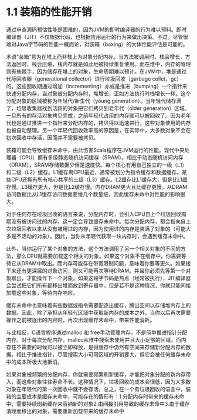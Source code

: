 # 1.1 装箱的性能开销

通过审查源码预估性能是困难的，因为JVM的即时编译器的行为难以预料。即时编译器（JIT）不仅根据代码，也根据应用运行的行为来做出决策。不过，尽管很难对Java字节码的性能一概而论，对装箱（boxing）的大体性能评估是可能的。

术语“装箱”意为在堆上而非栈上为对象分配内存。当方法被调用时，栈会增长，方法返回时，栈会压缩，栈内存就是如此地被持续重复使用。而在堆中，内存的管理则有些棘手，因为储存在堆上的对象，生命周期难以预计。在JVM中，堆是通过代际回收器（generational collector）进行垃圾回收（garbage collet，gc）的。这些回收期通过增加（incrementing）亦或是推进（bumping）一个指针来快速分配内存，当对象被分配内存时，堆增长，正如方法执行时栈增长一样。这个分配对象的区域被称为年轻代/新生代（young generation）。当年轻代储存满了，垃圾收集器找到活跃的对象把它们拷贝到老年代（older generation）区域。一旦所有的存活对象拷贝完成，之前年轻代占用的内存就可以被回收了。因为老年代也是通过推进一个指针来分配内存的，拷贝得以迅速进行，这些对象使用的内存也被自动整理。另一个年轻代回收效率高的原因是，在实际中，大多数对象不会在初次回收中存活，因而并不需要被拷贝。

装箱可能会导致缓存未命中，由此伤害Scala程序在JVM运行的性能。现代中央处理器（CPU）拥有多级静态随机访问缓存（SRAM），相比于动态随机访问内存（DRAM），SRAM存储数据少但是速度快。每个核心有用自己独立的一级（L1）和二级（L2）缓存。L1缓存离CPU最近，通常被划分为指令缓存和数据缓存。某些CPU还拥有所有核心共享的三级（L3）缓存。L2缓存比L1缓存大，但是比L1缓存慢。L3缓存更大，但是比L2缓存慢。内存DRAM更大且比缓存更慢。从DRAM访问数据比从L1缓存访问数据要慢几个数量级，因此缓存未命中对性能的影响很大。

对于任何存在垃圾回收的语言来说，分配内存时，会引入CPU自上个垃圾回收周期没有被访问过的内存，这一定会导致缓存未命中。每次分配内存，都会指向自上次垃圾回收以来从没有被用过的内存，因为使用过的内存是装满了对象的（可能大多是不活动的对象）。因此，当你从年轻代获取一块内存时，会遇到缓存未命中。

此外，当你运行了某个对象的方法，这个方法调用了另一个相关对象的不同的方法，那么CPU就需要加载这个相关的对象。如果这个对象不在缓存中，你需要等待它从DRAM中取出。而内存可能存在带宽限制问题，意味着你要等更久。如果接下来还有更深层的对象访问，则又可能再次等待DRAM。并且你必须先等第一个对象取出，才能操作下一个对象。如果这段字节码是热点（经常被执行），JIT编译器会尝试把它们所有都移出堆而放到寄存器中。但是若不是这种情况，你就只能间接加载这些对象，等待内存响应。

缓存未命中也意味着有些数据或指令需要配逐出缓存，腾出空间以存储堆内存上的数据。因此，除了承担从年轻代区域中获取新内存的成本之外，当你以后再次需要操作之前被逐出的内容时，再次出现缓存未命中，带来性能消耗。

与此相反，C语言程序通过malloc 和 free手动管理内存，不是简单推进指针分配内存。对于每次分配内存，malloc从堆中搜索未使用并且大小足够的区域。而内存在不需要的时候可以被立即释放，是得缓存中仍然有空间来存储新分配内存的数据。相比于推进指针，尽管搜索大小可用区域的开销要大，但它会被任何缓存未命中的成本所极大地抵消。

如果对象被频繁的分配内存，你就需要频繁刷新缓存，才能把对象分配的新内存带入，而这些对象往往寿命不长。这种情况下，垃圾回收的成本会很低，因为大多数对象在年轻代的第一次回收中就不会存活。总之，在一个有垃圾回收的语言中，装箱的主要成本是缓存未命中，可能存在的情形有：1.分配内存时带来的缓存未命中，需要持续刷新缓存来容纳新的对象2.由间接引用导致的缓存未命中3.由于缓存清理而移出的对象，需要重新加载带来的缓存未命中
